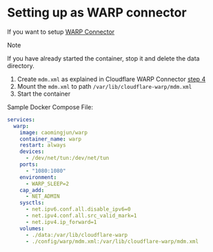 # Setting up as WARP connector

If you want to setup [WARP Connector](https://developers.cloudflare.com/cloudflare-one/connections/connect-networks/private-net/warp-connector)

> [!NOTE]
> If you have already started the container, stop it and delete the data directory.

1. Create `mdm.xml` as explained in Cloudflare WARP Connector [step 4](https://developers.cloudflare.com/cloudflare-one/connections/connect-networks/private-net/warp-connector/#4-install-a-warp-connector)
2. Mount the `mdm.xml` to path `/var/lib/cloudflare-warp/mdm.xml`
3. Start the container

Sample Docker Compose File:

```yaml
services:
  warp:
    image: caomingjun/warp
    container_name: warp
    restart: always
    devices:
      - /dev/net/tun:/dev/net/tun
    ports:
      - "1080:1080"
    environment:
      - WARP_SLEEP=2
    cap_add:
      - NET_ADMIN
    sysctls:
      - net.ipv6.conf.all.disable_ipv6=0
      - net.ipv4.conf.all.src_valid_mark=1
      - net.ipv4.ip_forward=1
    volumes:
      - ./data:/var/lib/cloudflare-warp
      - ./config/warp/mdm.xml:/var/lib/cloudflare-warp/mdm.xml
```
